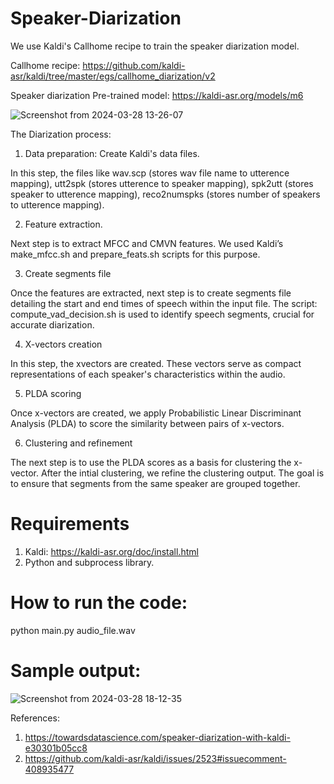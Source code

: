 # Speaker-Diarization

We use Kaldi's Callhome recipe to train the speaker diarization model.

Callhome recipe: https://github.com/kaldi-asr/kaldi/tree/master/egs/callhome_diarization/v2

Speaker diarization Pre-trained model: https://kaldi-asr.org/models/m6

![Screenshot from 2024-03-28 13-26-07](https://github.com/rudder-analytics/Speaker-Diarization/assets/165159432/f29448c5-7212-471f-b647-df8718cda90e)

The Diarization process:

1. Data preparation: Create Kaldi's data files.

In this step, the files like wav.scp (stores wav file name to utterence mapping), utt2spk (stores utterence to speaker mapping), spk2utt (stores speaker to utterence mapping), reco2numspks (stores number of speakers to utterence mapping).

2. Feature extraction.

Next step is to extract MFCC and CMVN features. We used Kaldi’s make_mfcc.sh and prepare_feats.sh scripts for this purpose.

3. Create segments file

Once the features are extracted, next step is to create segments file detailing the start and end times of speech within the input file. The script: compute_vad_decision.sh is used to identify speech segments, crucial for accurate diarization.

4. X-vectors creation

In this step, the xvectors are created. These vectors serve as compact representations of each speaker's characteristics within the audio.

5. PLDA scoring

Once x-vectors are created, we apply Probabilistic Linear Discriminant Analysis (PLDA) to score the similarity between pairs of x-vectors.

6. Clustering and refinement

The next step is to use the PLDA scores as a basis for clustering the x-vector. After the intial clustering, we refine the clustering output. The goal is to ensure that segments from the same speaker are grouped together.

# Requirements

1. Kaldi: https://kaldi-asr.org/doc/install.html
2. Python and subprocess library.

# How to run the code: 

python main.py audio_file.wav

# Sample output:

![Screenshot from 2024-03-28 18-12-35](https://github.com/rudder-analytics/Speaker-Diarization/assets/165159432/cbad3c3f-8177-494b-ae9e-ab3ffe491eed)


References:

1. https://towardsdatascience.com/speaker-diarization-with-kaldi-e30301b05cc8
2. https://github.com/kaldi-asr/kaldi/issues/2523#issuecomment-408935477
